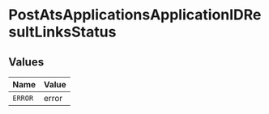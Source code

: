 # PostAtsApplicationsApplicationIDResultLinksStatus


## Values

| Name    | Value   |
| ------- | ------- |
| `ERROR` | error   |